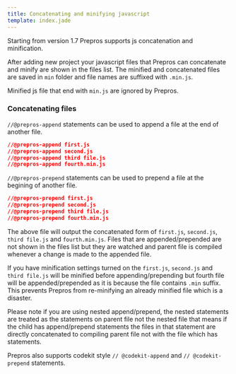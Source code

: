 ```yaml
---
title: Concatenating and minifying javascript
template: index.jade
---
```


Starting from version 1.7 Prepros supports js concatenation and minification.

After adding new project your javascript files that Prepros can concatenate and minify are shown in the files list. The minified and concatenated files are saved in `min` folder and file names are suffixed with `.min.js`.

Minified js file that end with `min.js` are ignored by Prepros.

### Concatenating files

`//@prepros-append` statements can be used to append a file at the end of another file.

```css
//@prepros-append first.js
//@prepros-append second.js
//@prepros-append third file.js
//@prepros-append fourth.min.js

```

`//@prepros-prepend` statements can be used to prepend a file at the begining of another file.

```css
//@prepros-prepend first.js
//@prepros-prepend second.js
//@prepros-prepend third file.js
//@prepros-prepend fourth.min.js
```

The above file will output the concatenated form of `first.js`, `second.js`, `third file.js` and `fourth.min.js`.
Files that are appended/prepended are not shown in the files list but they are watched and parent file is compiled whenever a change is made to the appended file.

If you have minification settings turned on the `first.js`, `second.js` and `third file.js` will be minified before appending/prepending but fourth file will be appended/prepended as it is because the file contains `.min` suffix. This prevents Prepros from re-minifying an already minified file which is a disaster.

Please note if you are using nested append/prepend, the nested statements are treated as the statements on parent file not the nested file that means if the child has append/prepend statements the files in that statement are directly concatenated to compiling parent file not with the file which has statements.

Prepros also supports codekit style `// @codekit-append` and `// @codekit-prepend` statements.
